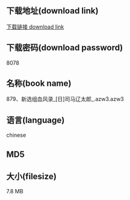 ## 下载地址(download link)
[下载链接 download link](https://voluble-croquembouche-d321dc.netlify.app/?s=879%E3%80%81%E6%96%B0%E9%80%89%E7%BB%84%E8%A1%80%E9%A3%8E%E5%BD%95_%5B%E6%97%A5%5D%E5%8F%B8%E9%A9%AC%E8%BE%BD%E5%A4%AA%E9%83%8E_.azw3)

## 下载密码(download password)
8078

## 名称(book name)
879、新选组血风录_[日]司马辽太郎_.azw3.azw3

## 语言(language)
chinese

## MD5


## 大小(filesize)
7.8 MB
